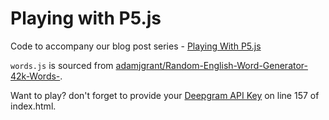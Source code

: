 # Playing with P5.js

Code to accompany our blog post series - [Playing With P5.js](https://developers.deepgram.com/blog/2022/03/p5js-getting-started/)

`words.js` is sourced from [adamjgrant/Random-English-Word-Generator-42k-Words-](https://github.com/adamjgrant/Random-English-Word-Generator-42k-Words-).

Want to play? don't forget to provide your [Deepgram API Key](https://console.deepgram.com) on line 157 of index.html.
